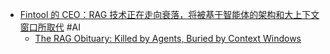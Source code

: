 - [Fintool 的 CEO：RAG 技术正在走向衰落，将被基于智能体的架构和大上下文窗口所取代](https://x.com/shao__meng/status/1977931211998973975) #AI
	- [The RAG Obituary: Killed by Agents, Buried by Context Windows](https://www.nicolasbustamante.com/p/the-rag-obituary-killed-by-agents)